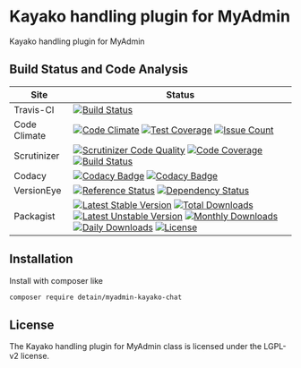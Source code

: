 # Kayako handling plugin for MyAdmin

Kayako handling plugin for MyAdmin

## Build Status and Code Analysis

Site          | Status
--------------|---------------------------
Travis-CI     | [![Build Status](https://travis-ci.org/detain/myadmin-kayako-chat.svg?branch=master)](https://travis-ci.org/detain/myadmin-kayako-chat)
Code Climate  | [![Code Climate](https://codeclimate.com/github/detain/myadmin-kayako-chat/badges/gpa.svg)](https://codeclimate.com/github/detain/myadmin-kayako-chat) [![Test Coverage](https://codeclimate.com/github/detain/myadmin-kayako-chat/badges/coverage.svg)](https://codeclimate.com/github/detain/myadmin-kayako-chat/coverage) [![Issue Count](https://codeclimate.com/github/detain/myadmin-kayako-chat/badges/issue_count.svg)](https://codeclimate.com/github/detain/myadmin-kayako-chat)
Scrutinizer   | [![Scrutinizer Code Quality](https://scrutinizer-ci.com/g/detain/myadmin-kayako-chat/badges/quality-score.png?b=master)](https://scrutinizer-ci.com/g/detain/myadmin-kayako-chat/?branch=master) [![Code Coverage](https://scrutinizer-ci.com/g/detain/myadmin-kayako-chat/badges/coverage.png?b=master)](https://scrutinizer-ci.com/g/detain/myadmin-kayako-chat/?branch=master) [![Build Status](https://scrutinizer-ci.com/g/detain/myadmin-kayako-chat/badges/build.png?b=master)](https://scrutinizer-ci.com/g/detain/myadmin-kayako-chat/build-status/master)
Codacy        | [![Codacy Badge](https://api.codacy.com/project/badge/Grade/226251fc068f4fd5b4b4ef9a40011d06)](https://www.codacy.com/app/detain/myadmin-kayako-chat) [![Codacy Badge](https://api.codacy.com/project/badge/Coverage/25fa74eb74c947bf969602fcfe87e349)](https://www.codacy.com/app/detain/myadmin-kayako-chat?utm_source=github.com&utm_medium=referral&utm_content=detain/myadmin-kayako-chat&utm_campaign=Badge_Coverage)
VersionEye    | [![Reference Status](https://www.versioneye.com/php/detain:myadmin-kayako-chat/reference_badge.svg?style=flat)](https://www.versioneye.com/php/detain:myadmin-kayako-chat/references) [![Dependency Status](https://www.versioneye.com/user/projects/592f7318bafc5500414dfd2a/badge.svg?style=flat-square)](https://www.versioneye.com/user/projects/592f7318bafc5500414dfd2a)
Packagist     | [![Latest Stable Version](https://poser.pugx.org/detain/myadmin-kayako-chat/version)](https://packagist.org/packages/detain/myadmin-kayako-chat) [![Total Downloads](https://poser.pugx.org/detain/myadmin-kayako-chat/downloads)](https://packagist.org/packages/detain/myadmin-kayako-chat) [![Latest Unstable Version](https://poser.pugx.org/detain/myadmin-kayako-chat/v/unstable)](//packagist.org/packages/detain/myadmin-kayako-chat) [![Monthly Downloads](https://poser.pugx.org/detain/myadmin-kayako-chat/d/monthly)](https://packagist.org/packages/detain/myadmin-kayako-chat) [![Daily Downloads](https://poser.pugx.org/detain/myadmin-kayako-chat/d/daily)](https://packagist.org/packages/detain/myadmin-kayako-chat) [![License](https://poser.pugx.org/detain/myadmin-kayako-chat/license)](https://packagist.org/packages/detain/myadmin-kayako-chat)


## Installation

Install with composer like

```sh
composer require detain/myadmin-kayako-chat
```

## License

The Kayako handling plugin for MyAdmin class is licensed under the LGPL-v2 license.

